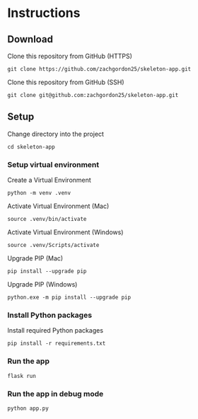 # Instructions

## Download

Clone this repository from GitHub (HTTPS)

```shell
git clone https://github.com/zachgordon25/skeleton-app.git
```

Clone this repository from GitHub (SSH)

```shell
git clone git@github.com:zachgordon25/skeleton-app.git
```

## Setup

Change directory into the project

```shell
cd skeleton-app
```

### Setup virtual environment

Create a Virtual Environment

```shell
python -m venv .venv
```

Activate Virtual Environment (Mac)

```shell
source .venv/bin/activate
```

Activate Virtual Environment (Windows)

```shell
source .venv/Scripts/activate
```

Upgrade PIP (Mac)

```shell
pip install --upgrade pip
```

Upgrade PIP (Windows)

```shell
python.exe -m pip install --upgrade pip
```

### Install Python packages

Install required Python packages

```shell
pip install -r requirements.txt
```

### Run the app
```shell
flask run
```

### Run the app in debug mode
```shell
python app.py
```
